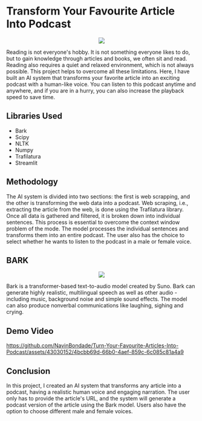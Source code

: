 # Transform Your Favourite Article Into Podcast
<p align="center">
<img src="https://media.wired.com/photos/6435f92f13021b2cf16d62ab/16:9/w_2400,h_1350,c_limit/AI-Podcast-GettyImages-1131242410.jpg">
</p>
<p>Reading is not everyone's hobby. It is not something everyone likes to do, but to gain knowledge through articles and books, we often sit and read. Reading also requires a quiet and relaxed environment, which is not always possible. This project helps to overcome all these limitations. Here, I have built an AI system that transforms your favorite article into an exciting podcast with a human-like voice. You can listen to this podcast anytime and anywhere, and if you are in a hurry, you can also increase the playback speed to save time.
</p>
<h2>Libraries Used</h2>
<ul>
  <li>Bark</li>
  <li>Scipy</li>
  <li>NLTK</li>
  <li>Numpy</li>
  <li>Trafilatura</li>
  <li>Streamlit</li>
</ul>
<h2>Methodology</h2>
<p>The AI system is divided into two sections: the first is web scrapping, and the other is transforming the web data into a podcast. Web scraping, i.e., extracting the article from the web, is done using the Trafilatura library. Once all data is gathered and filtered, it is broken down into individual sentences. This process is essential to overcome the context window problem of the mode. The model processes the individual sentences and transforms them into an entire podcast. The user also has the choice to select whether he wants to listen to the podcast in a male or female voice.</p>
<h2>BARK</h2>
<p align="center">
<img src="https://the-decoder.com/wp-content/uploads/2023/04/dog_headphones_bark_audio_ai_midjourney.png">
</p>
<p>Bark is a transformer-based text-to-audio model created by Suno. Bark can generate highly realistic, multilingual speech as well as other audio - including music, background noise and simple sound effects. The model can also produce nonverbal communications like laughing, sighing and crying.</p>
<h2>Demo Video</h2>


https://github.com/NavinBondade/Turn-Your-Favourite-Articles-Into-Podcast/assets/43030152/4bcbb69d-66b0-4aef-859c-6c085c81a4a9


<h2>Conclusion</h2>
<p>In this project, I created an AI system that transforms any article into a podcast, having a realistic human voice and engaging narration. The user only has to provide the article's URL, and the system will generate a podcast version of the article using the Bark model. Users also have the option to choose different male and female voices. </p>
